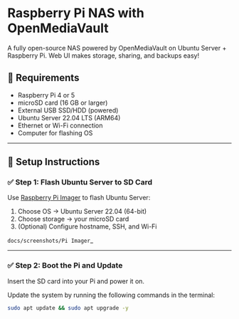 # Raspberry Pi NAS with OpenMediaVault

A fully open-source NAS powered by OpenMediaVault on Ubuntu Server + Raspberry Pi. Web UI makes storage, sharing, and backups easy!

## 🧰 Requirements

- Raspberry Pi 4 or 5
- microSD card (16 GB or larger)
- External USB SSD/HDD (powered)
- Ubuntu Server 22.04 LTS (ARM64)
- Ethernet or Wi-Fi connection
- Computer for flashing OS

---

## 🚀 Setup Instructions

### ✅ Step 1: Flash Ubuntu Server to SD Card

Use [Raspberry Pi Imager](https://www.raspberrypi.com/software/) to flash Ubuntu Server:

1. Choose OS → Ubuntu Server 22.04 (64-bit)
2. Choose storage → your microSD card
3. (Optional) Configure hostname, SSH, and Wi-Fi

`docs/screenshots/Pi Imager`_

---

### ✅ Step 2: Boot the Pi and Update

Insert the SD card into your Pi and power it on.

Update the system by running the following commands in the terminal:

```bash
sudo apt update && sudo apt upgrade -y

